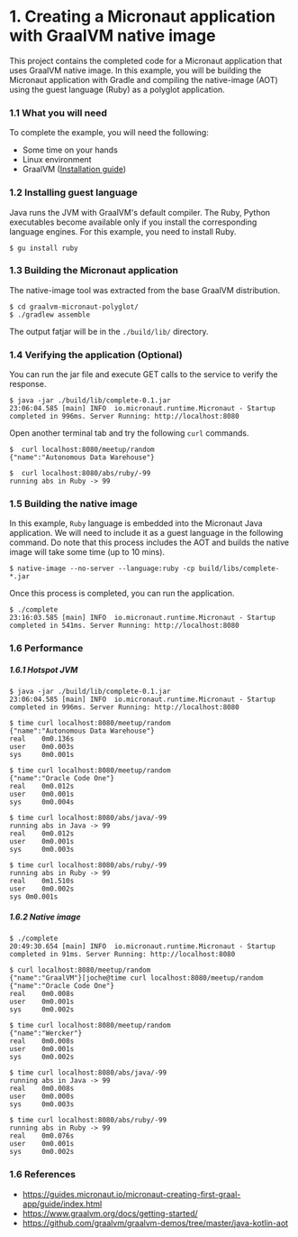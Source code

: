 # 1. Creating a Micronaut application with GraalVM native image

This project contains the completed code for a Micronaut application that uses GraalVM native image. In this example, you will be building the Micronaut application with Gradle and compiling the native-image (AOT) using the guest language (Ruby) as a polyglot application.

### 1.1 What you will need

To complete the example, you will need the following:

- Some time on your hands
- Linux environment
- GraalVM ([Installation guide](https://www.graalvm.org/docs/getting-started/))

### 1.2 Installing guest language

Java runs the JVM with GraalVM's default compiler. The Ruby, Python executables become available only if you install the corresponding language engines. For this example, you need to install Ruby.

```
$ gu install ruby
```

### 1.3 Building the Micronaut application

The native-image tool was extracted from the base GraalVM distribution. 

```
$ cd graalvm-micronaut-polyglot/
$ ./gradlew assemble
```
The output fatjar will be in the ```./build/lib/``` directory.

### 1.4 Verifying the application (Optional)

You can run the jar file and execute GET calls to the service to verify the response.

```
$ java -jar ./build/lib/complete-0.1.jar
23:06:04.585 [main] INFO  io.micronaut.runtime.Micronaut - Startup completed in 996ms. Server Running: http://localhost:8080
```
Open another terminal tab and try the following ```curl``` commands.

```
$  curl localhost:8080/meetup/random
{"name":"Autonomous Data Warehouse"}

$  curl localhost:8080/abs/ruby/-99
running abs in Ruby -> 99
```
### 1.5 Building the native image

In this example, ```Ruby``` language is embedded into the Micronaut Java application. We will need to include it as a guest language in the following command. Do note that this process includes the AOT and builds the native image will take some time (up to 10 mins).

```
$ native-image --no-server --language:ruby -cp build/libs/complete-*.jar 
```
Once this process is completed, you can run the application.
```
$ ./complete
23:16:03.585 [main] INFO  io.micronaut.runtime.Micronaut - Startup completed in 541ms. Server Running: http://localhost:8080
```

### 1.6 Performance

##### 1.6.1 Hotspot JVM

```
$ java -jar ./build/lib/complete-0.1.jar
23:06:04.585 [main] INFO  io.micronaut.runtime.Micronaut - Startup completed in 996ms. Server Running: http://localhost:8080

$ time curl localhost:8080/meetup/random
{"name":"Autonomous Data Warehouse"}
real	0m0.136s
user	0m0.003s
sys	    0m0.001s

$ time curl localhost:8080/meetup/random
{"name":"Oracle Code One"}
real	0m0.012s
user	0m0.001s
sys	    0m0.004s

$ time curl localhost:8080/abs/java/-99
running abs in Java -> 99
real	0m0.012s
user	0m0.001s
sys	    0m0.003s

$ time curl localhost:8080/abs/ruby/-99
running abs in Ruby -> 99
real	0m1.510s
user	0m0.002s
sys	0m0.001s

```

##### 1.6.2 Native image

```
$ ./complete 
20:49:30.654 [main] INFO  io.micronaut.runtime.Micronaut - Startup completed in 91ms. Server Running: http://localhost:8080

$ curl localhost:8080/meetup/random
{"name":"GraalVM"}[joche@time curl localhost:8080/meetup/random
{"name":"Oracle Code One"}
real	0m0.008s
user	0m0.001s
sys	    0m0.002s

$ time curl localhost:8080/meetup/random
{"name":"Wercker"}
real	0m0.008s
user	0m0.001s
sys	    0m0.002s

$ time curl localhost:8080/abs/java/-99
running abs in Java -> 99
real	0m0.008s
user	0m0.000s
sys	    0m0.003s

$ time curl localhost:8080/abs/ruby/-99
running abs in Ruby -> 99
real	0m0.076s
user	0m0.001s
sys	    0m0.002s
```

### 1.6 References
- https://guides.micronaut.io/micronaut-creating-first-graal-app/guide/index.html
- https://www.graalvm.org/docs/getting-started/
- https://github.com/graalvm/graalvm-demos/tree/master/java-kotlin-aot


